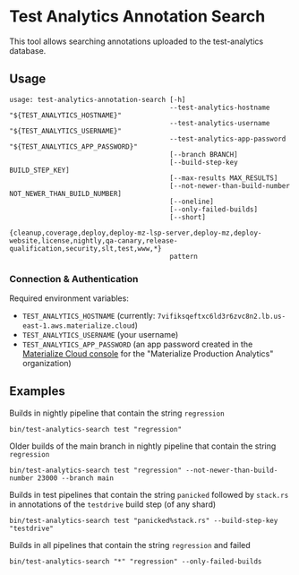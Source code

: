 # Test Analytics Annotation Search

This tool allows searching annotations uploaded to the test-analytics database.

## Usage
```
usage: test-analytics-annotation-search [-h]
                                        --test-analytics-hostname "${TEST_ANALYTICS_HOSTNAME}"
                                        --test-analytics-username "${TEST_ANALYTICS_USERNAME}"
                                        --test-analytics-app-password "${TEST_ANALYTICS_APP_PASSWORD}"
                                        [--branch BRANCH]
                                        [--build-step-key BUILD_STEP_KEY]
                                        [--max-results MAX_RESULTS]
                                        [--not-newer-than-build-number NOT_NEWER_THAN_BUILD_NUMBER]
                                        [--oneline]
                                        [--only-failed-builds]
                                        [--short]
                                        {cleanup,coverage,deploy,deploy-mz-lsp-server,deploy-mz,deploy-website,license,nightly,qa-canary,release-qualification,security,slt,test,www,*}
                                        pattern
```

### Connection & Authentication

Required environment variables:
* `TEST_ANALYTICS_HOSTNAME` (currently: `7vifiksqeftxc6ld3r6zvc8n2.lb.us-east-1.aws.materialize.cloud`)
* `TEST_ANALYTICS_USERNAME` (your username)
* `TEST_ANALYTICS_APP_PASSWORD` (an app password created in the
 [Materialize Cloud console](https://console.materialize.com/access) for the "Materialize Production Analytics" organization)

## Examples

Builds in nightly pipeline that contain the string `regression`

```
bin/test-analytics-search test "regression"
```

Older builds of the main branch in nightly pipeline that contain the string `regression`

```
bin/test-analytics-search test "regression" --not-newer-than-build-number 23000 --branch main
```

Builds in test pipelines that contain the string `panicked` followed by `stack.rs` in annotations of the `testdrive` build step (of any shard)
```
bin/test-analytics-search test "panicked%stack.rs" --build-step-key "testdrive"
```

Builds in all pipelines that contain the string `regression` and failed
```
bin/test-analytics-search "*" "regression" --only-failed-builds
```

